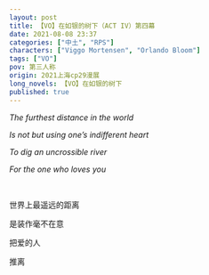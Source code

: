 ```yaml
---
layout: post
title: 【VO】在如银的树下（ACT IV）第四幕
date: 2021-08-08 23:37
categories: ["中土", "RPS"]
characters: ["Viggo Mortensen", "Orlando Bloom"]
tags: ["VO"]
pov: 第三人称
origin: 2021上海cp29漫展
long_novels: 【VO】在如银的树下
published: true
---
```


*The furthest distance in the world*

*Is not but using one’s indifferent heart*

*To dig an uncrossible river*

*For the one who loves you*

<br>

世界上最遥远的距离

是装作毫不在意

把爱的人

推离
